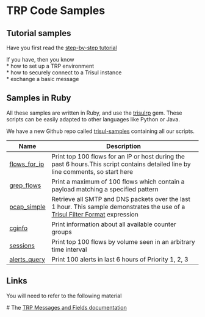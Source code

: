 # TRP Code Samples

## Tutorial samples

Have you first read the [step-by-step tutorial](trpgemsteps)



If you have, then you know  
\* how to set up a TRP environment  
\* how to securely connect to a Trisul instance  
\* exchange a basic message

## Samples in Ruby

All these samples are written in Ruby, and use the
[trisulrp](//rubygems.org/gems/trisulrp) gem. These scripts can be
easily adapted to other languages like Python or Java.

<div class="success github autohint">

We have a new Github repo called
[trisul-samples](https://github.com/trisulnsm/trisul-scripts) containing
all our scripts.

</div>

| Name                                      | Description                                                                                                                                                          |
| ----------------------------------------- | -------------------------------------------------------------------------------------------------------------------------------------------------------------------- |
| [flows_for_ip](./samples/flows_for_ip)    | Print top 100 flows for an IP or host during the past 6 hours.This script contains detailed line by line comments, so start here                                     |
| [grep_flows](samples/grep_flows)     | Print a maximum of 100 flows which contain a payload matching a specified pattern                                                                                    |
| [pcap_simple](samples/pcap_simple)   | Retrieve all SMTP and DNS packets over the last 1 hour. This sample demonstrates the use of a [Trisul Filter Format](/docs/ref/trisul_filter_format) expression |
| [cginfo](samples/cginfo)             | Print information about all available counter groups                                                                                                                 |
| [sessions](samples/tophttpflows)     | Print top 100 flows by volume seen in an arbitrary time interval                                                                                                     |
| [alerts_query](samples/alerts_query) | Print 100 alerts in last 6 hours of Priority 1, 2, 3                                                                                                                 |

## Links

You will need to refer to the following material

\# The [TRP Messages and Fields documentation](/docs/ref/trpproto)
